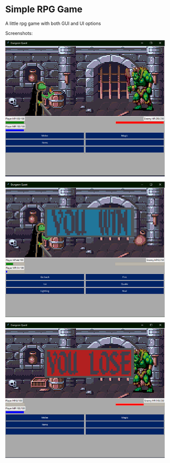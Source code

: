 # Simple RPG Game

A little rpg game with both GUI and UI options

Screenshots:

![Normal GUI](screenshots/rpg-game.PNG)

![Win GUI](screenshots/rpg-win.PNG)

![Lose GUI](screenshots/rpg-lose.PNG)
